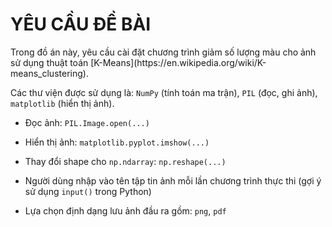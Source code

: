 <h1>YÊU CẦU ĐỀ BÀI</h1>
Trong đồ án này, yêu cầu cài đặt chương trình giảm số lượng màu cho ảnh sử dụng thuật toán [K-Means](https://en.wikipedia.org/wiki/K-means_clustering).

Các thư viện được sử dụng là: `NumPy` (tính toán ma trận), `PIL` (đọc, ghi ảnh), `matplotlib` (hiển thị ảnh).

- Đọc ảnh: `PIL.Image.open(...)`
- Hiển thị ảnh: `matplotlib.pyplot.imshow(...)`
- Thay đổi shape cho `np.ndarray`: `np.reshape(...)`

- Người dùng nhập vào tên tập tin ảnh mỗi lần chương trình thực thi (gợi ý sử dụng `input()` trong Python)
- Lựa chọn định dạng lưu ảnh đầu ra gồm: `png`, `pdf`
